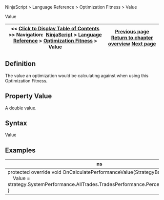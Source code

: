 ﻿
NinjaScript \> Language Reference \> Optimization Fitness \> Value

Value

| \<\< [Click to Display Table of Contents](optimization_fitness_value.md) \>\> **Navigation:**     [NinjaScript](ninjascript.md) \> [Language Reference](language_reference_wip.md) \> [Optimization Fitness](optimization_fitness.md) \> Value | [Previous page](oncalculateperformancevalue.md) [Return to chapter overview](optimization_fitness.md) [Next page](optimizer.md) |
| --- | --- |
## Definition
The value an optimization would be calculating against when using this Optimization Fitness.
 
## Property Value
A double value.
 
## Syntax
Value

## Examples

| ns |
| --- |
| protected override void OnCalculatePerformanceValue(StrategyBase strategy) {      Value \= strategy.SystemPerformance.AllTrades.TradesPerformance.Percent.Drawdown; } |
